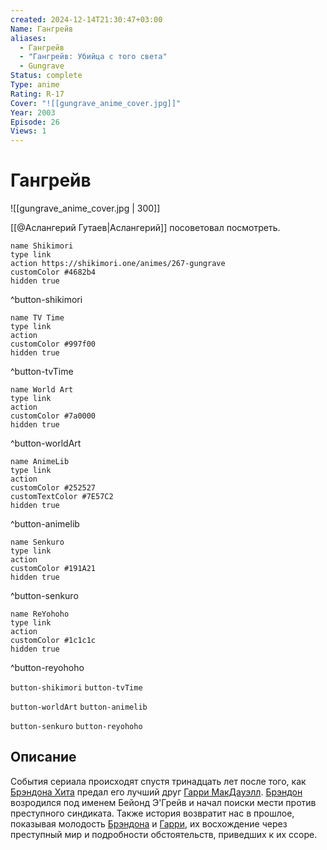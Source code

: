 ```yaml
---
created: 2024-12-14T21:30:47+03:00
Name: Гангрейв
aliases:
  - Гангрейв
  - "Гангрейв: Убийца с того света"
  - Gungrave
Status: complete
Type: anime
Rating: R-17
Cover: "![[gungrave_anime_cover.jpg]]"
Year: 2003
Episode: 26
Views: 1
---
```


# Гангрейв

![[gungrave_anime_cover.jpg | 300]]

[[@Аслангерий Гутаев|Аслангерий]] посоветовал посмотреть.

```button
name Shikimori
type link
action https://shikimori.one/animes/267-gungrave
customColor #4682b4
hidden true
```
^button-shikimori

```button
name TV Time
type link
action 
customColor #997f00
hidden true
```
^button-tvTime

```button
name World Art
type link
action 
customColor #7a0000
hidden true
```
^button-worldArt

```button
name AnimeLib
type link
action 
customColor #252527
customTextColor #7E57C2
hidden true
```
^button-animelib

```button
name Senkuro
type link
action 
customColor #191A21
hidden true
```
^button-senkuro

```button
name ReYohoho
type link
action 
customColor #1c1c1c
hidden true
```
^button-reyohoho



`button-shikimori` `button-tvTime`

`button-worldArt` `button-animelib`

`button-senkuro` `button-reyohoho`



## Описание

События сериала происходят спустя тринадцать лет после того, как [Брэндона Хита](https://shikimori.one/characters/415-brandon-heat) предал его лучший друг [Гарри МакДауэлл](https://shikimori.one/characters/1610-harry-mcdowell). [Брэндон](https://shikimori.one/characters/415-brandon-heat) возродился под именем Бейонд Э'Грейв и начал поиски мести против преступного синдиката. Также история возвратит нас в прошлое, показывая молодость [Брэндона](https://shikimori.one/characters/415-brandon-heat) и [Гарри](https://shikimori.one/characters/1610-harry-mcdowell), их восхождение через преступный мир и подробности обстоятельств, приведших к их ссоре.
